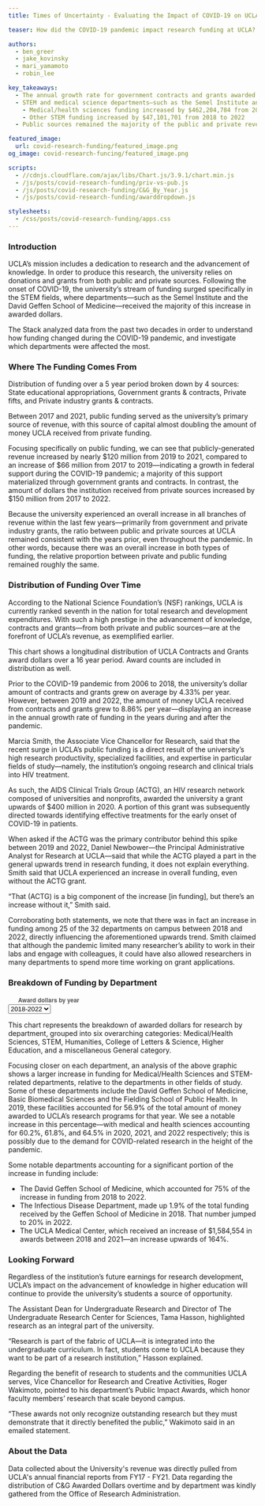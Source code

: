 ```yaml
---
title: Times of Uncertainty - Evaluating the Impact of COVID-19 on UCLA’s Research Activity

teaser: How did the COVID-19 pandemic impact research funding at UCLA? Which departments and types of research were affected the most?

authors:
  - ben_greer
  - jake_kovinsky
  - mari_yamamoto
  - robin_lee

key_takeaways:
  - The annual growth rate for government contracts and grants awarded to UCLA doubled between 2019 and 2022, compared to the annual growth rate in the 12 years prior (2006 - 2018). 
  - STEM and medical science departments—such as the Semel Institute and the David Geffen School of Medicine—received increases in funding with the onset of COVID-19.
    - Medical/health sciences funding increased by $462,204,784 from 2018 to 2022
    - Other STEM funding increased by $47,101,701 from 2018 to 2022
  - Public sources remained the majority of the public and private revenue during COVID-19 

featured_image:
  url: covid-research-funding/featured_image.png
og_image: covid-research-funcing/featured_image.png

scripts:
  - //cdnjs.cloudflare.com/ajax/libs/Chart.js/3.9.1/chart.min.js
  - /js/posts/covid-research-funding/priv-vs-pub.js
  - /js/posts/covid-research-funding/C&G_By_Year.js
  - /js/posts/covid-research-funding/awarddropdown.js

stylesheets:
  - /css/posts/covid-research-funding/apps.css
---
```


### Introduction

UCLA’s mission includes a dedication to research and the advancement of knowledge. In order to produce this research, the university relies on donations and grants from both public and private sources. Following the onset of COVID-19, the university’s stream of funding surged specifically in the STEM fields, where departments—such as the Semel Institute and the David Geffen School of Medicine—received the majority of this increase in awarded dollars.

The Stack analyzed data from the past two decades in order to understand how funding changed during the COVID-19 pandemic, and investigate which departments were affected the most. 

### Where The Funding Comes From 

<div class="bar1-chart">
  <canvas id = "privvspubbar" width="80%" height="500%"></canvas>
</div>
<p class = 'caption'>Distribution of funding over a 5 year period broken down by 4 sources: State educational appropriations, Government grants & contracts, Private fifts, and Private industry grants & contracts.</p>

Between 2017 and 2021, public funding served as the university’s primary source of revenue, with this source of capital almost doubling the amount of money UCLA received from private funding.

Focusing specifically on public funding, we can see that publicly-generated revenue increased by nearly $120 million from 2019 to 2021, compared to an increase of $66 million from 2017 to 2019—indicating a growth in federal support during the COVID-19 pandemic; a majority of this support materialized through government grants and contracts. In contrast, the amount of dollars the institution received from private sources increased by $150 million from 2017 to 2022.

Because the university experienced an overall increase in all branches of revenue within the last few years—primarily from government and private industry grants, the ratio between public and private sources at UCLA remained consistent with the years prior, even throughout the pandemic. In other words, because there was an overall increase in both types of funding, the relative proportion between private and public funding remained roughly the same. 

### Distribution of Funding Over Time

According to the National Science Foundation’s (NSF) rankings, UCLA is currently ranked seventh in the nation for total research and development expenditures. With such a high prestige in the advancement of knowledge, contracts and grants—from both private and public sources—are at the forefront of UCLA’s revenue, as exemplified earlier. 

<div class="bar2-chart">
  <canvas id="CG_Chart" width="80%" height="500%"></canvas>
</div>
<p class='caption'>This chart shows a longitudinal distribution of UCLA Contracts and Grants award dollars over a 16 year period. Award counts are included in distribution as well.</p> 

Prior to the COVID-19 pandemic from 2006 to 2018, the university’s dollar amount of contracts and grants grew on average by 4.33% per year. However, between 2019 and 2022, the amount of money UCLA received from contracts and grants grew to 8.86% per year—displaying an increase in the annual growth rate of funding in the years during and after the pandemic. 

Marcia Smith, the Associate Vice Chancellor for Research, said that the recent surge in UCLA’s public funding is a direct result of the university’s high research productivity, specialized facilities, and expertise in particular fields of study—namely, the institution’s ongoing research and clinical trials into HIV treatment. 

As such, the AIDS Clinical Trials Group (ACTG), an HIV research network composed of universities and nonprofits, awarded the university a grant upwards of $400 million in 2020. A portion of this grant was subsequently directed towards identifying effective treatments for the early onset of COVID-19 in patients. 

When asked if the ACTG was the primary contributor behind this spike between 2019 and 2022, Daniel Newbower—the Principal Administrative Analyst for Research at UCLA—said that while the ACTG played a part in the general upwards trend in research funding, it does not explain everything. Smith said that UCLA experienced an increase in overall funding, even without the ACTG grant.

“That (ACTG) is a big component of the increase [in funding], but there’s an increase without it,” Smith said. 

Corroborating both statements, we note that there was in fact an increase in funding among 25 of the 32 departments on campus between 2018 and 2022, directly influencing the aforementioned upwards trend. Smith claimed that although the pandemic limited many researcher’s ability to work in their labs and engage with colleagues, it could have also allowed researchers in many departments to spend more time working on grant applications.

### Breakdown of Funding by Department 

<div id="text">
  <b style="font-family: 'Helvetica Neue', 'Helvetica', 'Arial', sans-serif; font-size: 12px; color: rgba(0,0,0,0.65); padding:20px;">Award dollars by year</b>
</div>
<div id="container">
        <div class="selectBox">
            <select id="year">
                <option value="3820830, 648950405, 244387034, 46502493, 170732336, 7358593">2018</option>
                <option value="3904681, 724254983, 287252672, 55173669, 190970123, 10224387">2019</option>
                <option value="23760958, 859479041,294435172,38179978, 201660075,9471598">2020</option>
                <option value="90899399, 993403193, 268782892, 57513401,189863676, 6740140">2021</option>
                <option value="40666616, 1111155189, 291488735, 76986327, 191921262, 10349936">2022</option>
                <option value="163052484, 4337242811, 1386346505, 274355868, 945147472, 44144654" selected>2018-2022</option>
            </select>
        </div>
</div>
  
<div class="pie-chart">
      <canvas id="awardspie" width="80%" height="100%"></canvas>
</div>
<p class = 'caption'>This chart represents the breakdown of awarded dollars for research by department, grouped into six overarching categories: Medical/Health Sciences, STEM, Humanities, College of Letters & Science, Higher Education, and a miscellaneous General category.</p>

Focusing closer on each department, an analysis of the above graphic shows a larger increase in funding for Medical/Health Sciences and STEM-related departments, relative to the departments in other fields of study. Some of these departments include the David Geffen School of Medicine, Basic Biomedical Sciences and the Fielding School of Public Health. In 2019, these facilities accounted for 56.9% of the total amount of money awarded to UCLA’s research programs for that year. We see a notable increase in this percentage—with medical and health sciences accounting for 60.2%, 61.8%, and 64.5% in 2020, 2021, and 2022 respectively; this is possibly due to the demand for COVID-related research in the height of the pandemic.

Some notable departments accounting for a significant portion of the increase in funding include: 
  - The David Geffen School of Medicine, which accounted for 75% of the increase in funding from 2018 to 2022. 
  - The Infectious Disease Department, made up 1.9% of the total funding received by the Geffen School of Medicine in 2018. That number jumped to 20% in 2022. 
  - The UCLA Medical Center, which received an increase of $1,584,554 in awards between 2018 and 2021—an increase upwards of 164%. 


### Looking Forward

Regardless of the institution’s future earnings for research development, UCLA’s impact on the advancement of knowledge in higher education will continue to provide the university’s students a source of opportunity. 

The Assistant Dean for Undergraduate Research and Director of The Undergraduate Research Center for Sciences, Tama Hasson, highlighted research as an integral part of the university.
 
“Research is part of the fabric of UCLA—it is integrated into the undergraduate curriculum. In fact, students come to UCLA because they want to be part of a research institution,” Hasson explained.

Regarding the benefit of research to students and the communities UCLA serves, Vice Chancellor for Research and Creative Activities, Roger Wakimoto, pointed to his department’s Public Impact Awards, which honor faculty members’ research that scale beyond campus. 

“These awards not only recognize outstanding research but they must demonstrate that it directly benefited the public,” Wakimoto said in an emailed statement.

### About the Data 

Data collected about the University's revenue was directly pulled from UCLA's annual financial reports from FY17 - FY21. Data regarding the distribution of C&G Awarded Dollars overtime and by department was kindly gathered from the Office of Research Administration.